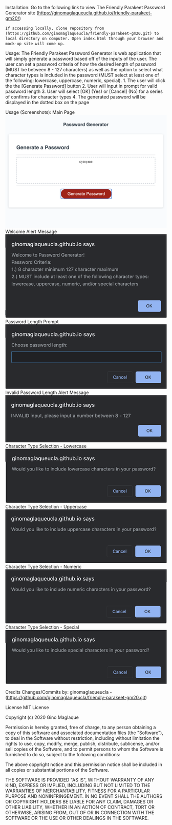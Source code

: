 Installation:
    Go to the following link to view The Friendly Parakeet Password Generator site (https://ginomaglaqueucla.github.io/friendly-parakeet-gm20/)

    If accessing locally, clone repository from (https://github.com/ginomaglaqueucla/friendly-parakeet-gm20.git) to local directory on computer. Open index.html through your browser and mock-up site will come up.

Usage:
    The Friendly Parakeet Password Generator is web application that will simply generate a password based off of the inputs of the user. The user can set a password criteria of how the desired length of password (MUST be between 8 - 127 characters) as well as the option to select what character types is included in the password (MUST select at least one of the following: lowercase, uppercase, numeric, special). 
        1. The user will click the the [Generate Password] button
        2. User will input in prompt for valid password length
        3. User will select [OK] (Yes) or [Cancel] (No) for a series of confirms for character types
        4. The generated password will be displayed in the dotted box on the page

Usage (Screenshots):
Main Page
![Main Page](./assets/images/Main-page.png)
Welcome Alert Message
![Welcome Alert Message](./assets/images/first-prompt.png)
Password Length Prompt
![Password Length Prompt](./assets/images/length-prompt.png)
Invalid Password Length Alert Message
![Invalid Password Length Alert Message](./assets/images/invalid-length.png)
Character Type Selection - Lowercase
![Character Type Selection - Lowercase](./assets/images/lowercase-prompt.png)
Character Type Selection - Uppercase
![Character Type Selection - Upperrcase](./assets/images/uppercase-prompt.png)
Character Type Selection - Numeric
![Character Type Selection - Lowercase](./assets/images/Numeric-prompt.png)
Character Type Selection - Special
![Character Type Selection - Lowercase](./assets/images/special-prompt.png)


Credits Changes/Commits by: ginomaglaqueucla - (https://github.com/ginomaglaqueucla/friendly-parakeet-gm20.git)

License MIT License

Copyright (c) 2020 Gino Maglaque

Permission is hereby granted, free of charge, to any person obtaining a copy of this software and associated documentation files (the "Software"), to deal in the Software without restriction, including without limitation the rights to use, copy, modify, merge, publish, distribute, sublicense, and/or sell copies of the Software, and to permit persons to whom the Software is furnished to do so, subject to the following conditions:

The above copyright notice and this permission notice shall be included in all copies or substantial portions of the Software.

THE SOFTWARE IS PROVIDED "AS IS", WITHOUT WARRANTY OF ANY KIND, EXPRESS OR IMPLIED, INCLUDING BUT NOT LIMITED TO THE WARRANTIES OF MERCHANTABILITY, FITNESS FOR A PARTICULAR PURPOSE AND NONINFRINGEMENT. IN NO EVENT SHALL THE AUTHORS OR COPYRIGHT HOLDERS BE LIABLE FOR ANY CLAIM, DAMAGES OR OTHER LIABILITY, WHETHER IN AN ACTION OF CONTRACT, TORT OR OTHERWISE, ARISING FROM, OUT OF OR IN CONNECTION WITH THE SOFTWARE OR THE USE OR OTHER DEALINGS IN THE SOFTWARE.